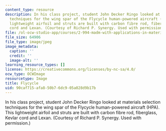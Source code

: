 ```yaml
---
content_type: resource
description: In his class project, student John Decker Ringo looked at materials selection
  techniques for the wing spar of the Flycycle human-powered aircraft (HPA). This
  lightweight airfoil and struts are built with carbon fibre rod, fiberglass, Kevlar
  cord and Lexan. (Courtesy of Richard P. Synergy. Used with permission.)
file: /ol-ocw-studio-app/courses/2-994-madm-with-applications-in-material-selection-and-optimal-design-january-iap-2007/90caf715afa850b76dc905a028d9b17b_chp_flycycle.jpg
file_size: 64906
file_type: image/jpeg
image_metadata:
  caption: ''
  credit: ''
  image-alt: ''
learning_resource_types: []
license: https://creativecommons.org/licenses/by-nc-sa/4.0/
ocw_type: OCWImage
resourcetype: Image
title: Flycycle
uid: 90caf715-afa8-50b7-6dc9-05a028d9b17b
---
```

In his class project, student John Decker Ringo looked at materials selection techniques for the wing spar of the Flycycle human-powered aircraft (HPA). This lightweight airfoil and struts are built with carbon fibre rod, fiberglass, Kevlar cord and Lexan. (Courtesy of Richard P. Synergy. Used with permission.)